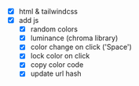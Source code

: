 - [x] html & tailwindcss
- [x] add js
    - [x] random colors
    - [x] luminance (chroma library)
    - [x] color change on click ('Space')
    - [x] lock color on click
    - [x] copy color code
    - [x] update url hash